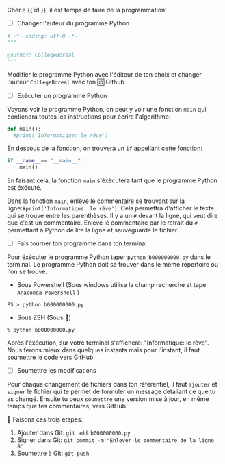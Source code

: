 Chèr.e {{ id }}, il est temps de faire de la programmation!

- [ ] Changer l'auteur du programme Python

```python
# -*- coding: utf-8 -*-
"""

@author: CollegeBoreal
"""
```

Modifier le programme Python avec l'éditeur de ton choix et changer l'auteur `CollegeBoreal` avec ton :id: Github

- [ ] Exécuter un programme Python

Voyons voir le programme Python, on peut y voir une fonction `main` qui contiendra toutes les instructions pour écrire l'algorithme:

```python
def main():
  #print('Informatique: le rêve')
```

En dessous de la fonction, on trouvera un `if` appellant cette fonction:

```python
if __name__== "__main__":
    main()
```

En faisant cela, la fonction `main` s'èxècutera tant que le programme Python est éxécuté.

Dans la fonction `main`, enlève le commentaire se trouvant sur la ligne:`#print('Informatique: le rêve')`. Cela permettra d'afficher le texte qui se trouve entre les parenthèses. Il y a un `#` devant la ligne, qui veut dire que c'est un commentaire. Enlève le commentaire par le retrait du `#` permettant à Python de lire la ligne et sauveguarde le fichier.

- [ ] Fais tourner ton programme dans ton terminal

Pour éxécuter le programme Python taper `python b000000000.py` dans le terminal. Le programme Python doit se trouver dans le même répertoire ou l'on se trouve.

* Sous Powershell (Sous windows utilise la champ recherche et tape `Anaconda Powershell` )

```
PS > python b000000000.py
```

* Sous ZSH (Sous :apple:)

```
% python b000000000.py
```


Après l'éxécution, sur votre terminal s'affichera: "Informatique: le rêve". Nous ferons mieux dans quelques instants mais pour l'instant, il faut soumettre le code vers GitHub. 


- [ ] Soumettre les modifications

Pour chaque changement de fichiers dans ton référentiel, il faut  `ajouter` et `signer` le fichier qui te permet de formuler un message detailant ce que tu as changé. Ensuite tu peux `soumettre` une version mise à jour, en même temps que tes commentaires, vers GitHub. 

:round_pushpin: Faisons ces trois étapes:

1. Ajouter dans Git: `git add b000000000.py`
2. Signer dans Git: `git commit -m "Enlever le commentaire de la ligne 8"`
3. Soumettre à Git: `git push`
